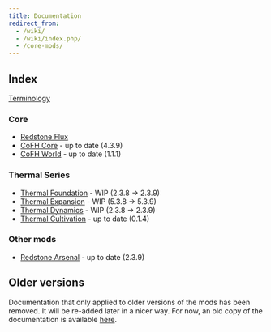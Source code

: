 ```yaml
---
title: Documentation
redirect_from:
  - /wiki/
  - /wiki/index.php/
  - /core-mods/
---
```


Index
-----

[Terminology](/docs/terminology/)

### Core
* [Redstone Flux](/docs/redstone-flux/)
* [CoFH Core](/docs/cofh-core/) - <span class="uk-text-small uk-text-success">up to date (4.3.9)</span>
* [CoFH World](/docs/cofh-world/) - <span class="uk-text-small uk-text-success">up to date (1.1.1)</span>

### Thermal Series
* [Thermal Foundation](/docs/thermal-foundation/) - <span class="uk-text-small uk-text-warning">WIP (2.3.8 → 2.3.9)</span>
* [Thermal Expansion](/docs/thermal-expansion/) - <span class="uk-text-small uk-text-warning">WIP (5.3.8 → 5.3.9)</span>
* [Thermal Dynamics](/docs/thermal-dynamics/) - <span class="uk-text-small uk-text-warning">WIP (2.3.8 → 2.3.9)</span>
* [Thermal Cultivation](/docs/thermal-cultivation/) - <span class="uk-text-small uk-text-success">up to date (0.1.4)</span>

### Other mods
* [Redstone Arsenal](/docs/redstone-arsenal/) - <span class="uk-text-small uk-text-success">up to date (2.3.9)</span>


Older versions
--------------

Documentation that only applied to older versions of the mods has been removed.
It will be re-added later in a nicer way. For now, an old copy of the
documentation is available [here](https://oldcofh.github.io/docs/).
